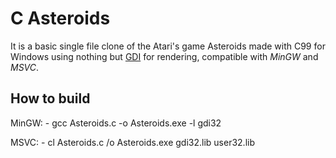 # C Asteroids
It is a basic single file clone of the Atari's game Asteroids made with C99 for Windows using nothing but [GDI](https://en.wikipedia.org/wiki/Graphics_Device_Interface) for rendering, compatible with *MinGW* and *MSVC*.

## How to build
MinGW:
	- gcc Asteroids.c -o Asteroids.exe -l gdi32

MSVC:
	- cl Asteroids.c /o Asteroids.exe gdi32.lib user32.lib

